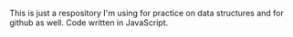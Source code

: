 This is just a respository I'm using for practice on data structures and for github as well.
Code written in JavaScript.